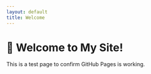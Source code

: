 ```yaml
---
layout: default
title: Welcome
---
```


# 👋 Welcome to My Site!

This is a test page to confirm GitHub Pages is working.

